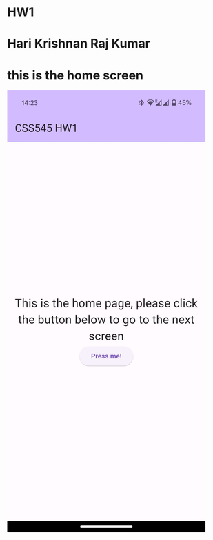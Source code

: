 # HW1 
#  Hari Krishnan Raj Kumar

# this is the home screen
![alt text](https://github.com/iamdevhk/CSS545-HW1/blob/main/1.jpg)
